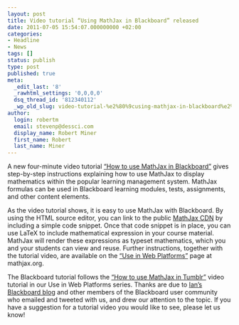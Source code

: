 ```yaml
---
layout: post
title: Video tutorial “Using MathJax in Blackboard” released
date: 2011-07-05 15:54:07.000000000 +02:00
categories:
- Headline
- News
tags: []
status: publish
type: post
published: true
meta:
  _edit_last: '8'
  _rawhtml_settings: '0,0,0,0'
  dsq_thread_id: '812340112'
  _wp_old_slug: video-tutorial-%e2%80%9cusing-mathjax-in-blackboard%e2%80%9d-released
author:
  login: robertm
  email: stevenp@dessci.com
  display_name: Robert Miner
  first_name: Robert
  last_name: Miner
---
```


A new four-minute video tutorial [“How to use MathJax in Blackboard”](https://www.youtube.com/watch?v=Em2QvS9rdt0) gives step-by-step instructions explaining how to use MathJax to display mathematics within the popular learning management system.  MathJax formulas can be used in Blackboard learning modules, tests, assignments, and other content elements.  

As the video tutorial shows, it is easy to use MathJax with Blackboard. By using the HTML source editor, you can link to the public [MathJax CDN](/mathjax-launches-cdn-service-with-1-1-release/) by including a simple code snippet. Once that code snippet is in place, you can use LaTeX to include mathematical expression in your course material. MathJax will render these expressions as typeset mathematics, which you and your students can view and reuse. Further instructions, together with the tutorial video, are available on the [“Use in Web Platforms”](http://docs.mathjax.org) page at mathjax.org.

The Blackboard tutorial follows the [“How to use MathJax in Tumblr”](/video-tutorial-how-to-use-mathjax-with-tumblr-released/) video tutorial in our Use in Web Platforms series.  Thanks are due to [Ian’s Blackboard blog](http://iangoh99.blogspot.com/2011/06/mathjax-and-vtbe-experiments.html) and other members of the Blackboard user community who emailed and tweeted with us, and drew our attention to the topic.  If you have a suggestion for a tutorial video you would like to see, please let us know!